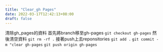 ```yaml
---
title: "Clear_gh Pages"
date: 2022-03-17T12:42:13+08:00
draft: false
---
```


清除gh_pages的資料
首先將branch移至gh-pages
`git checkout gh-pages`
然後清空資料
`git rm -rf .`
接著push上去reponsitories
`git add .`
`git commit -m "clear gh-pages`
`git push origin gh-pages`